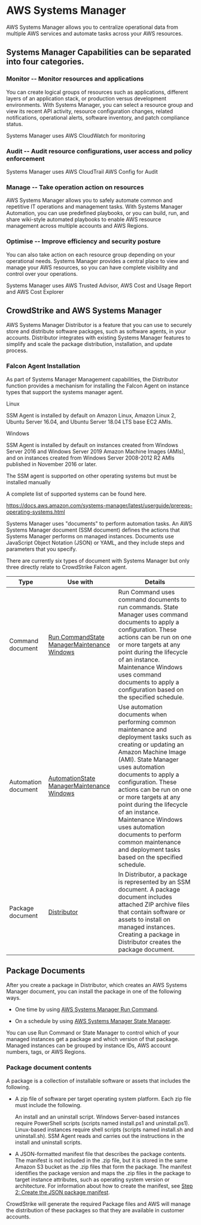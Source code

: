 AWS Systems Manager
===================

AWS Systems Manager allows you to centralize operational data from
multiple AWS services and automate tasks across your AWS resources.

Systems Manager Capabilities can be separated into four categories.
-------------------------------------------------------------------

### Monitor -- Monitor resources and applications

You can create logical groups of resources such as applications,
different layers of an application stack, or production versus
development environments. With Systems Manager, you can select a
resource group and view its recent API activity, resource configuration
changes, related notifications, operational alerts, software inventory,
and patch compliance status.

Systems Manager uses AWS CloudWatch for monitoring

### Audit -- Audit resource configurations, user access and policy enforcement

Systems Manager uses AWS CloudTrail AWS Config for Audit

### Manage -- Take operation action on resources

AWS Systems Manager allows you to safely automate common and repetitive
IT operations and management tasks. With Systems Manager Automation, you
can use predefined playbooks, or you can build, run, and share
wiki-style automated playbooks to enable AWS resource management across
multiple accounts and AWS Regions.

### Optimise -- Improve efficiency and security posture 

You can also take action on each resource group depending on your
operational needs. Systems Manager provides a central place to view and
manage your AWS resources, so you can have complete visibility and
control over your operations.

Systems Manager uses AWS Trusted Advisor, AWS Cost and Usage Report and
AWS Cost Explorer

CrowdStrike and AWS Systems Manager
-----------------------------------

AWS Systems Manager Distributor is a feature that you can use to
securely store and distribute software packages, such as software
agents, in your accounts. Distributor integrates with existing Systems
Manager features to simplify and scale the package distribution,
installation, and update process.

### Falcon Agent Installation

As part of Systems Manager Management capabilities, the Distributor
function provides a mechanism for installing the Falcon Agent on
instance types that support the systems manager agent.

Linux

SSM Agent is installed by default on Amazon Linux, Amazon Linux 2,
Ubuntu Server 16.04, and Ubuntu Server 18.04 LTS base EC2 AMIs.

Windows

SSM Agent is installed by default on instances created from Windows
Server 2016 and Windows Server 2019 Amazon Machine Images (AMIs), and on
instances created from Windows Server 2008-2012 R2 AMIs published in
November 2016 or later.

The SSM agent is supported on other operating systems but must be
installed manually

A complete list of supported systems can be found here.

<https://docs.aws.amazon.com/systems-manager/latest/userguide/prereqs-operating-systems.html>

Systems Manager uses "documents" to perform automation tasks. An AWS
Systems Manager document (SSM document) defines the actions that Systems
Manager performs on managed instances. Documents use JavaScript Object
Notation (JSON) or YAML, and they include steps and parameters that you
specify.

There are currently six types of document with Systems Manager but only
three directly relate to CrowdStrike Falcon agent.

| **Type** | **Use with** | **Details** |
| --- | --- | --- |
| Command document | [Run Command](https://docs.aws.amazon.com/systems-manager/latest/userguide/execute-remote-commands.html)[State Manager](https://docs.aws.amazon.com/systems-manager/latest/userguide/systems-manager-state.html)[Maintenance Windows](https://docs.aws.amazon.com/systems-manager/latest/userguide/systems-manager-maintenance.html) | Run Command uses command documents to run commands. State Manager uses command documents to apply a configuration. These actions can be run on one or more targets at any point during the lifecycle of an instance. Maintenance Windows uses command documents to apply a configuration based on the specified schedule. |
| Automation document | [Automation](https://docs.aws.amazon.com/systems-manager/latest/userguide/systems-manager-automation.html)[State Manager](https://docs.aws.amazon.com/systems-manager/latest/userguide/systems-manager-state.html)[Maintenance Windows](https://docs.aws.amazon.com/systems-manager/latest/userguide/systems-manager-maintenance.html) | Use automation documents when performing common maintenance and deployment tasks such as creating or updating an Amazon Machine Image (AMI). State Manager uses automation documents to apply a configuration. These actions can be run on one or more targets at any point during the lifecycle of an instance. Maintenance Windows uses automation documents to perform common maintenance and deployment tasks based on the specified schedule. |
| Package document | [Distributor](https://docs.aws.amazon.com/systems-manager/latest/userguide/distributor.html) | In Distributor, a package is represented by an SSM document. A package document includes attached ZIP archive files that contain software or assets to install on managed instances. Creating a package in Distributor creates the package document. |

Package Documents
-----------------

After you create a package in Distributor, which creates an AWS Systems
Manager document, you can install the package in one of the following
ways.

-   One time by using [AWS Systems Manager Run
    Command](https://docs.aws.amazon.com/systems-manager/latest/userguide/execute-remote-commands.html).

-   On a schedule by using [AWS Systems Manager State
    Manager](https://docs.aws.amazon.com/systems-manager/latest/userguide/systems-manager-state.html).

You can use Run Command or State Manager to control which of your
managed instances get a package and which version of that package.
Managed instances can be grouped by instance IDs, AWS account numbers,
tags, or AWS Regions.

### Package document contents
A package is a collection of installable software or assets that
includes the following.

-   A zip file of software per target operating system platform. Each
    zip file must include the following.

    An install and an uninstall script. Windows Server-based instances require PowerShell scripts (scripts named install.ps1 and uninstall.ps1). Linux-based instances require shell scripts (scripts named install.sh and uninstall.sh).  SSM Agent reads and carries out the instructions in the install and uninstall scripts.

-   A JSON-formatted manifest file that describes the package contents.
    The manifest is not included in the .zip file, but it is stored in
    the same Amazon S3 bucket as the .zip files that form the package.
    The manifest identifies the package version and maps the .zip files
    in the package to target instance attributes, such as operating
    system version or architecture. For information about how to create
    the manifest, see [Step 2: Create the JSON package
    manifest](https://docs.aws.amazon.com/systems-manager/latest/userguide/distributor-working-with-packages-create.html#packages-manifest).

CrowdStrike will generate the required Package files and AWS will manage
the distribution of these packages so that they are available in
customer accounts.
